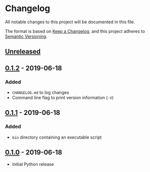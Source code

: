 # Changelog
All notable changes to this project will be documented in this file.

The format is based on [Keep a Changelog](https://keepachangelog.com/en/1.0.0/),
and this project adheres to [Semantic Versioning](https://semver.org/spec/v2.0.0.html).

## [Unreleased]

## [0.1.2] - 2019-06-18
### Added
- `CHANGELOG.md` to log changes
- Command line flag to print version information (`-V`)

## [0.1.1] - 2019-06-18
### Added
- `bin` directory containing an executable script

## [0.1.0] - 2019-06-18
- Initial Python release

[Unreleased]: https://github.com/gpanders/pushbroom/compare/v0.1.2...HEAD
[0.1.2]: https://github.com/gpanders/pushbroom/compare/v0.1.1...v0.1.2
[0.1.1]: https://github.com/gpanders/pushbroom/compare/v0.1.0...v0.1.1
[0.1.0]: https://github.com/gpanders/pushbroom/releases/tag/v0.1.0

